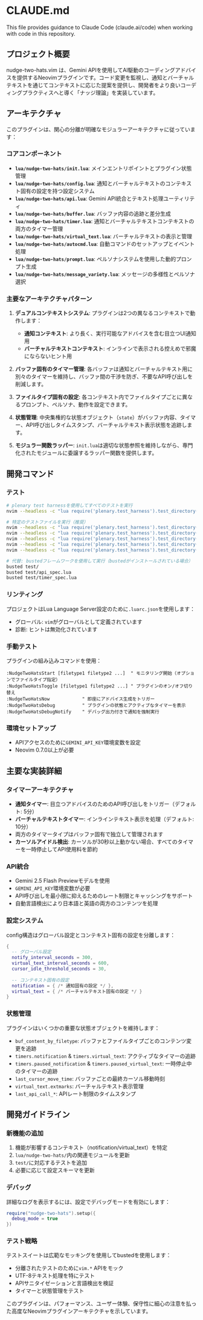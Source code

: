 # CLAUDE.md

This file provides guidance to Claude Code (claude.ai/code) when working with code in this repository.

## プロジェクト概要

nudge-two-hats.vim は、Gemini APIを使用してAI駆動のコーディングアドバイスを提供するNeovimプラグインです。コード変更を監視し、通知とバーチャルテキストを通じてコンテキストに応じた提案を提供し、開発者をより良いコーディングプラクティスへと導く「ナッジ理論」を実装しています。

## アーキテクチャ

このプラグインは、関心の分離が明確なモジュラーアーキテクチャに従っています：

### コアコンポーネント

- **`lua/nudge-two-hats/init.lua`**: メインエントリポイントとプラグイン状態管理
- **`lua/nudge-two-hats/config.lua`**: 通知とバーチャルテキストのコンテキスト固有の設定を持つ設定システム
- **`lua/nudge-two-hats/api.lua`**: Gemini API統合とテキスト処理ユーティリティ
- **`lua/nudge-two-hats/buffer.lua`**: バッファ内容の追跡と差分生成
- **`lua/nudge-two-hats/timer.lua`**: 通知とバーチャルテキストコンテキストの両方のタイマー管理
- **`lua/nudge-two-hats/virtual_text.lua`**: バーチャルテキストの表示と管理
- **`lua/nudge-two-hats/autocmd.lua`**: 自動コマンドのセットアップとイベント処理
- **`lua/nudge-two-hats/prompt.lua`**: ペルソナシステムを使用した動的プロンプト生成
- **`lua/nudge-two-hats/message_variety.lua`**: メッセージの多様性とペルソナ選択

### 主要なアーキテクチャパターン

1. **デュアルコンテキストシステム**: プラグインは2つの異なるコンテキストで動作します：
   - **通知コンテキスト**: より長く、実行可能なアドバイスを含む目立つUI通知用
   - **バーチャルテキストコンテキスト**: インラインで表示される控えめで邪魔にならないヒント用

2. **バッファ固有のタイマー管理**: 各バッファは通知とバーチャルテキスト用に別々のタイマーを維持し、バッファ間の干渉を防ぎ、不要なAPI呼び出しを削減します。

3. **ファイルタイプ固有の設定**: 各コンテキスト内でファイルタイプごとに異なるプロンプト、ペルソナ、動作を設定できます。

4. **状態管理**: 中央集権的な状態オブジェクト（`state`）がバッファ内容、タイマー、API呼び出しタイムスタンプ、バーチャルテキスト表示状態を追跡します。

5. **モジュラー関数ラッパー**: `init.lua`は適切な状態参照を維持しながら、専門化されたモジュールに委譲するラッパー関数を提供します。

## 開発コマンド

### テスト
```bash
# plenary test harnessを使用してすべてのテストを実行
nvim --headless -c "lua require('plenary.test_harness').test_directory('test/', {minimal_init = 'luarc.json'})" -c "qa"

# 特定のテストファイルを実行（推奨）
nvim --headless -c "lua require('plenary.test_harness').test_directory('test/api_spec.lua')" -c "qa"
nvim --headless -c "lua require('plenary.test_harness').test_directory('test/timer_spec.lua')" -c "qa"
nvim --headless -c "lua require('plenary.test_harness').test_directory('test/buffer_spec.lua')" -c "qa"
nvim --headless -c "lua require('plenary.test_harness').test_directory('test/autocmd_spec.lua')" -c "qa"
nvim --headless -c "lua require('plenary.test_harness').test_directory('test/virtual_text_spec.lua')" -c "qa"

# 代替: bustedフレームワークを使用して実行（bustedがインストールされている場合）
busted test/
busted test/api_spec.lua
busted test/timer_spec.lua
```

### リンティング
プロジェクトはLua Language Server設定のために`.luarc.json`を使用します：
- グローバル: `vim`がグローバルとして定義されています
- 診断: ヒントは無効化されています

### 手動テスト
プラグインの組み込みコマンドを使用：
```vim
:NudgeTwoHatsStart [filetype1 filetype2 ...]  " モニタリング開始（オプションでファイルタイプ指定）
:NudgeTwoHatsToggle [filetype1 filetype2 ...] " プラグインのオン/オフ切り替え
:NudgeTwoHatsNow            " 即座にアドバイス生成をトリガー
:NudgeTwoHatsDebug          " プラグインの状態とアクティブなタイマーを表示
:NudgeTwoHatsDebugNotify    " デバッグ出力付きで通知を強制実行
```

### 環境セットアップ
- APIアクセスのために`GEMINI_API_KEY`環境変数を設定
- Neovim 0.7.0以上が必要

## 主要な実装詳細

### タイマーアーキテクチャ
- **通知タイマー**: 目立つアドバイスのためのAPI呼び出しをトリガー（デフォルト: 5分）
- **バーチャルテキストタイマー**: インラインテキスト表示を処理（デフォルト: 10分）
- 両方のタイマータイプはバッファ固有で独立して管理されます
- **カーソルアイドル検出**: カーソルが30秒以上動かない場合、すべてのタイマーを一時停止してAPI使用料を節約

### API統合
- Gemini 2.5 Flash Previewモデルを使用
- `GEMINI_API_KEY`環境変数が必要
- API呼び出しを最小限に抑えるためのレート制限とキャッシングをサポート
- 自動言語検出により日本語と英語の両方のコンテンツを処理

### 設定システム
config構造はグローバル設定とコンテキスト固有の設定を分離します：
```lua
{
  -- グローバル設定
  notify_interval_seconds = 300,
  virtual_text_interval_seconds = 600,
  cursor_idle_threshold_seconds = 30,
  
  -- コンテキスト固有の設定
  notification = { /* 通知固有の設定 */ },
  virtual_text = { /* バーチャルテキスト固有の設定 */ }
}
```

### 状態管理
プラグインはいくつかの重要な状態オブジェクトを維持します：
- `buf_content_by_filetype`: バッファとファイルタイプごとのコンテンツ変更を追跡
- `timers.notification` & `timers.virtual_text`: アクティブなタイマーの追跡
- `timers.paused_notification` & `timers.paused_virtual_text`: 一時停止中のタイマーの追跡
- `last_cursor_move_time`: バッファごとの最終カーソル移動時刻
- `virtual_text.extmarks`: バーチャルテキスト表示管理
- `last_api_call_*`: APIレート制限のタイムスタンプ

## 開発ガイドライン

### 新機能の追加
1. 機能が影響するコンテキスト（notification/virtual_text）を特定
2. `lua/nudge-two-hats/`内の関連モジュールを更新
3. `test/`に対応するテストを追加
4. 必要に応じて設定スキーマを更新

### デバッグ
詳細なログを表示するには、設定でデバッグモードを有効にします：
```lua
require("nudge-two-hats").setup({
  debug_mode = true
})
```

### テスト戦略
テストスイートは広範なモッキングを使用してbustedを使用します：
- 分離されたテストのために`vim.*` APIをモック
- UTF-8テキスト処理を特にテスト
- APIサニタイゼーションと言語検出を検証
- タイマーと状態管理をテスト

このプラグインは、パフォーマンス、ユーザー体験、保守性に細心の注意を払った高度なNeovimプラグインアーキテクチャを示しています。
